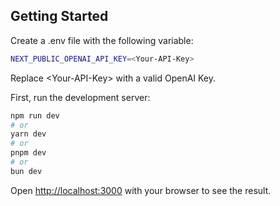 
## Getting Started

Create a .env file with the following variable:
```bash
NEXT_PUBLIC_OPENAI_API_KEY=<Your-API-Key>
```
Replace \<Your-API-Key\> with a valid OpenAI Key.

First, run the development server:

```bash
npm run dev
# or
yarn dev
# or
pnpm dev
# or
bun dev
```

Open [http://localhost:3000](http://localhost:3000) with your browser to see the result.

